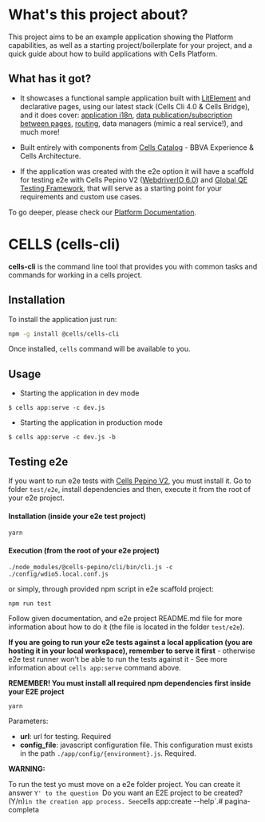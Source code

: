 # What's this project about?

This project aims to be an example application showing the Platform capabilities, as well as a starting project/boilerplate for your project, and a quick guide about how to build applications with Cells Platform.

## What has it got?

- It showcases a functional sample application built with [LitElement](https://lit.dev/)  and declarative pages, using our latest stack (Cells Cli 4.0 & Cells Bridge), and it does cover: [application i18n](https://platform.bbva.com/en-us/developers/engines/cells/documentation/basic-features/components/components-in-depth/internationalization#content0), [data publication/subscription between pages](https://platform.bbva.com/en-us/developers/engines/cells/documentation/basic-features/application-state-management/channels), [routing](https://platform.bbva.com/en-us/developers/engines/cells/documentation/basic-features/routing/routes), data managers (mimic a real service!), and much more!

- Built entirely with components from [Cells Catalog](https://au-bbva-andromeda.appspot.com/api/projects/au-bbva-cells-platform/segments/au-bbva-cells-artefacts/resources/cells/apps/bbva_gl_catalog/cells-catalog/master/cellsapp/pr/vulcanize/index.html#!/) - BBVA Experience & Cells Architecture.

- If the application was created with the e2e option it will have a scaffold for testing e2e with Cells Pepino V2 ([WebdriverIO 6.0](https://v6.webdriver.io/)) and [Global QE Testing Framework](https://globaldevtools.bbva.com/bitbucket/projects/BGT/repos/e2e-js-framework/browse), that will serve as a starting point for your requirements and custom use cases.

To go deeper, please check our [Platform Documentation](https://platform.bbva.com/en-us/developers/engines/cells/documentation/getting-started/what-is-cells).

# CELLS (**cells-cli**)

**cells-cli** is the command line tool that provides you with common tasks and commands for working in a cells project.

## Installation

To install the application just run:

~~~sh
npm -g install @cells/cells-cli
~~~

Once installed, `cells` command will be available to you.

## Usage

* Starting the application in dev mode

~~~
$ cells app:serve -c dev.js
~~~

* Starting the application in production mode

~~~
$ cells app:serve -c dev.js -b
~~~


## <a name="e2e"></a>Testing e2e

If you want to run e2e tests with [Cells Pepino V2](https://platform.bbva.com/en-us/developers/engines/cells/documentation/testing/cells-pepino-v2), you must install it. Go to folder `test/e2e`, install dependencies and then, execute it from the root of your e2e project.

#### Installation (inside your e2e test project)

```shell
yarn
```

#### Execution (from the root of your e2e project)

```shell
./node_modules/@cells-pepino/cli/bin/cli.js -c ./config/wdio5.local.conf.js
```

or simply, through provided npm script in e2e scaffold project:

```shell
npm run test
```

Follow given documentation, and e2e project README.md file for more information about how to do it (the file is located in the folder `test/e2e`).

__If you are going to run your e2e tests against a local application (you are hosting it in your local workspace), remember to serve it first__ - otherwise e2e test runner won't be able to run the tests against it - See more information about `cells app:serve` command above.

__REMEMBER! You must install all required npm dependencies first inside your E2E project__

```shell
yarn
```

Parameters:

- **url**: url for testing. Required
- **config_file**: javascript configuration file. This configuration must exists in the path `./app/config/{environment}.js`. Required.

**WARNING:**

To run the test yo must move on a e2e folder project. You can create it answer `Y' to the question
`Do you want an E2E project to be created? (Y/n)` in the creation app process.
See `cells app:create --help`.#   p a g i n a - c o m p l e t a  
 
